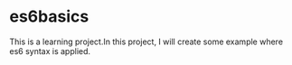 # es6basics
This is a learning project.In this project, I will create some example where es6 syntax is applied.